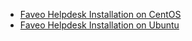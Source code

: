 * [Faveo Helpdesk Installation on CentOS](https://my-page-organization.github.io/Centos/)
* [Faveo Helpdesk Installation on Ubuntu](https://my-page-organization.github.io/Ubuntu/)

